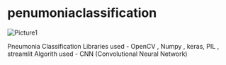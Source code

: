# penumoniaclassification

![Picture1](https://github.com/harshkumar02/penumoniaclassification/assets/67327539/4f1e0a0c-c6a5-488d-9667-e0cbf27d4fe6)

Pneumonia Classification 
Libraries used - OpenCV , Numpy , keras, PIL , streamlit
Algorith used  - CNN (Convolutional Neural Network)
 
